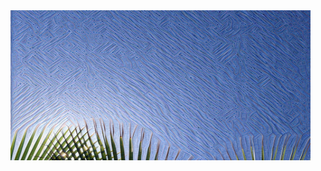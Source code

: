 

<img src="1_L3H14UIQe5lxD6G154sIow.png" height="240" width="480">




<!--
https://raw.githubusercontent.com/stevecondylios/stevecondylios/master/1_L3H14UIQe5lxD6G154sIow.png
**stevecondylios/stevecondylios** is a ✨ _special_ ✨ repository because its `README.md` (this file) appears on your GitHub profile.
![](1_L3H14UIQe5lxD6G154sIow.png)
Here are some ideas to get you started:

- 🔭 I’m currently working on ...
- 🌱 I’m currently learning ...
- 👯 I’m looking to collaborate on ...
- 🤔 I’m looking for help with ...
- 💬 Ask me about ...
- 📫 How to reach me: ...
- 😄 Pronouns: ...
- ⚡ Fun fact: ...
-->
